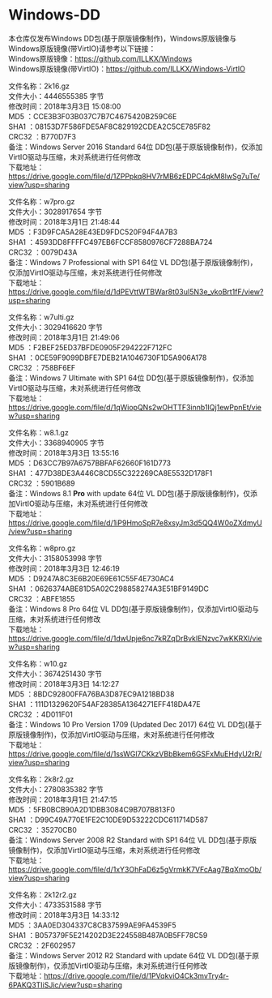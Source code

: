 # Windows-DD
本仓库仅发布Windows DD包(基于原版镜像制作)，Windows原版镜像与Windows原版镜像(带VirtIO)请参考以下链接：  
Windows原版镜像：https://github.com/ILLKX/Windows  
Windows原版镜像(带VirtIO)：https://github.com/ILLKX/Windows-VirtIO  

文件名称：2k16.gz  
文件大小：4446555385 字节  
修改时间：2018年3月3日 15:08:00  
MD5     ：CCE3B3F03B037C7B7C4675420B259C6E  
SHA1    ：08153D7F586FDE5AF8C829192CDEA2C5CE785F82  
CRC32   ：B770D7F3  
备注：Windows Server 2016 Standard 64位 DD包(基于原版镜像制作)，仅添加VirtIO驱动与压缩，未对系统进行任何修改  
下载地址：https://drive.google.com/file/d/1ZPPpkq8HV7rMB6zEDPC4qkM8lwSg7uTe/view?usp=sharing

文件名称：w7pro.gz  
文件大小：3028917654 字节  
修改时间：2018年3月1日 21:48:44  
MD5     ：F3D9FCA5A28E43ED9FDC520F94F4A7B3  
SHA1    ：4593DD8FFFFC497EB6FCCF8580976CF7288BA724  
CRC32   ：0079D43A  
备注：Windows 7 Professional with SP1 64位 VL DD包(基于原版镜像制作)，仅添加VirtIO驱动与压缩，未对系统进行任何修改  
下载地址：https://drive.google.com/file/d/1dPEVttWTBWar8t03uI5N3e_vkoBrt1fF/view?usp=sharing

文件名称：w7ulti.gz  
文件大小：3029416620 字节  
修改时间：2018年3月1日 21:49:06  
MD5     ：F2BEF25ED37BFDE0905F294222F712FC  
SHA1    ：0CE59F9099DBFE7DEB21A1046730F1D5A906A178  
CRC32   ：758BF6EF  
备注：Windows 7 Ultimate with SP1 64位 DD包(基于原版镜像制作)，仅添加VirtIO驱动与压缩，未对系统进行任何修改  
下载地址：https://drive.google.com/file/d/1qWiopQNs2wOHTTF3innb1IQj1ewPpnEt/view?usp=sharing

文件名称：w8.1.gz  
文件大小：3368940905 字节  
修改时间：2018年3月3日 13:55:16  
MD5     ：D63CC7B97A6757BBFAF62660F161D773  
SHA1    ：477D38DE3A446C8CD55C322269CA8E5532D178F1  
CRC32   ：5901B689  
备注：Windows 8.1 <strong>Pro</strong> with update 64位 VL DD包(基于原版镜像制作)，仅添加VirtIO驱动与压缩，未对系统进行任何修改  
下载地址：https://drive.google.com/file/d/1iP9HmoSpR7e8xsyJm3d5QQ4W0oZXdmyU/view?usp=sharing

文件名称：w8pro.gz  
文件大小：3158053998 字节  
修改时间：2018年3月3日 12:46:19  
MD5     ：D9247A8C3E6B20E69E61C55F4E730AC4  
SHA1    ：0626374ABE81D5A02C298858274A3E51BF9149DC  
CRC32   ：ABFE1855  
备注：Windows 8 Pro 64位 VL DD包(基于原版镜像制作)，仅添加VirtIO驱动与压缩，未对系统进行任何修改  
下载地址：https://drive.google.com/file/d/1dwUpje6nc7kRZqDrBvkIENzvc7wKKRXl/view?usp=sharing

文件名称：w10.gz  
文件大小：3674251430 字节  
修改时间：2018年3月3日 14:12:27  
MD5     ：8BDC92800FFA76BA3D87EC9A1218BD38  
SHA1    ：111D1329620F54AF28385A1364271EFF418DA47E  
CRC32   ：4D011F01  
备注：Windows 10 Pro Version 1709 (Updated Dec 2017) 64位 VL DD包(基于原版镜像制作)，仅添加VirtIO驱动与压缩，未对系统进行任何修改  
下载地址：https://drive.google.com/file/d/1ssWGl7CKkzVBbBkem6GSFxMuEHdyU2rR/view?usp=sharing

文件名称：2k8r2.gz  
文件大小：2780835382 字节  
修改时间：2018年3月1日 21:47:15  
MD5     ：5FB0BCB90A2D1DBB3084C9B707B813F0  
SHA1    ：D99C49A770E1FE2C10DE9D53222CDC611714D587  
CRC32   ：35270CB0  
备注：Windows Server 2008 R2 Standard with SP1 64位 VL DD包(基于原版镜像制作)，仅添加VirtIO驱动与压缩，未对系统进行任何修改  
下载地址：https://drive.google.com/file/d/1xY3OhFaD6z5gVrmkK7VFcAag7BqXmoOb/view?usp=sharing

文件名称：2k12r2.gz  
文件大小：4733531588 字节  
修改时间：2018年3月3日 14:33:12  
MD5     ：3AA0ED304337C8CB37599AE9FA4539F5  
SHA1    ：B057379F5E214202D3E224558B487A0B5FF78C59  
CRC32   ：2F602957  
备注：Windows Server 2012 R2 Standard with update 64位 VL DD包(基于原版镜像制作)，仅添加VirtIO驱动与压缩，未对系统进行任何修改  
下载地址：https://drive.google.com/file/d/1PVqkviO4Ck3mvTry4r-6PAKQ3TIiSJic/view?usp=sharing
